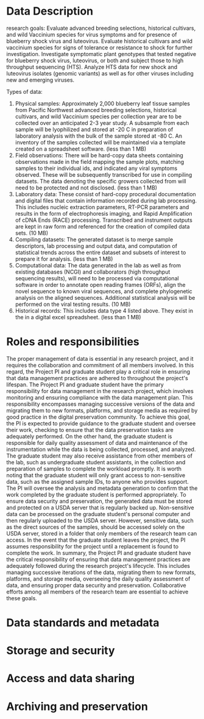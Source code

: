 # Data Description

research goals:
	Evaluate advanced breeding selections, historical cultivars, and wild Vaccinium species for virus symptoms and for presence of blueberry shock virus and luteovirus.
	Evaluate historical cultivars and wild vaccinium species for signs of tolerance or resistance to shock for further investigation.
	Investigate symptomatic plant genotypes that tested negative for blueberry shock virus, luteovirus, or both and subject those to high throughput sequencing (HTS). 
	Analyze HTS data for new shock and luteovirus isolates (genomic variants) as well as for other viruses including new and emerging viruses. 


Types of data:
1.	Physical samples: Approximately 2,000 blueberry leaf tissue samples from Pacific Northwest advanced breeding selections, historical cultivars, and wild Vaccinium species per collection year are to be collected over an anticipated 2-3 year study. A subsample from each sample will be lyophilized and stored at -20 C in preparation of laboratory analysis with the bulk of the sample stored at -80 C. An inventory of the samples collected will be maintained via a template created on a spreadsheet software. (less than 1 MB)
2.	Field observations: There will be hard-copy data sheets containing observations made in the field mapping the sample plots, matching samples to their individual ids, and indicated any viral symptoms observed. These will be subsequently transcribed for use in compiling datasets. The data denoting the specific growers collected from will need to be protected and not disclosed. (less than 1 MB)
3.	Laboratory data: These consist of hard-copy procedural documentation and digital files that contain information recorded during lab processing. This includes nucleic extraction parameters, RT-PCR parameters and results in the form of electrophoresis imaging, and Rapid Amplification of cDNA Ends (RACE) processing. Transcribed and instrument outputs are kept in raw form and referenced for the creation of compiled data sets. (10 MB)
4.	Compiling datasets: The generated dataset is to merge sample descriptors, lab processing and output data, and computation of statistical trends across the entire dataset and subsets of interest to prepare it for analysis. (less than 1 MB)
5.	Computational data: The data generated in the lab as well as from existing databases (NCGI) and collaborators (high throughput sequencing results), will need to be processed via computational software in order to annotate open reading frames (ORFs), align the novel sequence to known viral sequences, and complete phylogenetic analysis on the aligned sequences. Additional statistical analysis will be performed on the viral testing results. (10 MB)
6.	Historical records: This includes data type 4 listed above. They exist in the in a digital excel spreadsheet. (less than 1 MB)  

# Roles and responsibilities

The proper management of data is essential in any research project, and it requires the collaboration and commitment of all members involved. In this regard, the Project PI and graduate student play a critical role in ensuring that data management practices are adhered to throughout the project's lifespan.
The Project PI and graduate student have the primary responsibility for data management in the research project, which involves monitoring and ensuring compliance with the data management plan. This responsibility encompasses managing successive versions of the data and migrating them to new formats, platforms, and storage media as required by good practice in the digital preservation community.
To achieve this goal, the PI is expected to provide guidance to the graduate student and oversee their work, checking to ensure that the data preservation tasks are adequately performed. On the other hand, the graduate student is responsible for daily quality assessment of data and maintenance of the instrumentation while the data is being collected, processed, and analyzed. The graduate student may also receive assistance from other members of the lab, such as undergraduate student assistants, in the collection and preparation of samples to complete the workload promptly.
It is worth noting that the graduate student will only grant access to non-sensitive data, such as the assigned sample IDs, to anyone who provides support. The PI will oversee the analysis and metadata generation to confirm that the work completed by the graduate student is performed appropriately.
To ensure data security and preservation, the generated data must be stored and protected on a USDA server that is regularly backed up. Non-sensitive data can be processed on the graduate student's personal computer and then regularly uploaded to the USDA server. However, sensitive data, such as the direct sources of the samples, should be accessed solely on the USDA server, stored in a folder that only members of the research team can access.
In the event that the graduate student leaves the project, the PI assumes responsibility for the project until a replacement is found to complete the work.
In summary, the Project PI and graduate student have the critical responsibility of ensuring that data management practices are adequately followed during the research project's lifecycle. This includes managing successive iterations of the data, migrating them to new formats, platforms, and storage media, overseeing the daily quality assessment of data, and ensuring proper data security and preservation. Collaborative efforts among all members of the research team are essential to achieve these goals.


# Data standards and metadata
# Storage and security
# Access and data sharing
# Archiving and preservation
